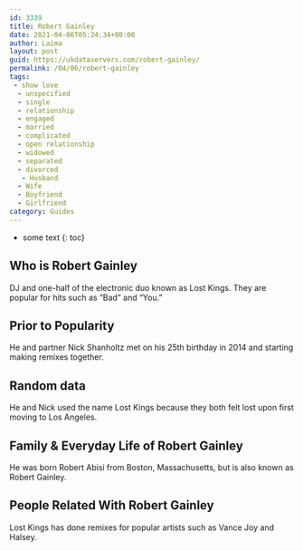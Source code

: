 ```yaml
---
id: 3339
title: Robert Gainley
date: 2021-04-06T05:24:34+00:00
author: Laima
layout: post
guid: https://ukdataservers.com/robert-gainley/
permalink: /04/06/robert-gainley
tags:
 - show love
  - unspecified
  - single
  - relationship
  - engaged
  - married
  - complicated
  - open relationship
  - widowed
  - separated
  - divorced
   - Husband
  - Wife
  - Boyfriend
  - Girlfriend
category: Guides
---
```


* some text
{: toc}


## Who is Robert Gainley
                  
                  
                  
DJ and one-half of the electronic duo known as Lost Kings. They are popular for hits such as &#8220;Bad&#8221; and &#8220;You.&#8221;
                  
              
            
              
            
                
                
                
## Prior to Popularity
                  
                  
                  
He and partner Nick Shanholtz met on his 25th birthday in 2014 and starting making remixes together.
                  
              
            
              
            
                
                
                
## Random data
                  
                  
                  
He and Nick used the name Lost Kings because they both felt lost upon first moving to Los Angeles.
                  
              
            
              
            
                
                
                
## Family & Everyday Life of Robert Gainley
                  
                  
                  
He was born Robert Abisi from Boston, Massachusetts, but is also known as Robert Gainley.
                  
              
            
              
            
                
                
                
## People Related With Robert Gainley
                  
                  
                  
Lost Kings has done remixes for popular artists such as Vance Joy and Halsey.
                  
              
            
              
            
                
              
            
              
              
            
            
              
            
          
          
          